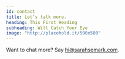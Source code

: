 ```yaml
---
id: contact
title: Let’s talk more.
heading: This First Heading
subheading: Will Catch Your Eye
image: "http://placehold.it/500x500"
---
```


 <p>Want to chat more? Say <a href="mailto:hi@sarahsemark.com">hi@sarahsemark.com</a>.</p>
